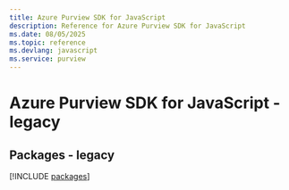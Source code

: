 ```yaml
---
title: Azure Purview SDK for JavaScript
description: Reference for Azure Purview SDK for JavaScript
ms.date: 08/05/2025
ms.topic: reference
ms.devlang: javascript
ms.service: purview
---
```

# Azure Purview SDK for JavaScript - legacy
## Packages - legacy
[!INCLUDE [packages](purview-index.md)]